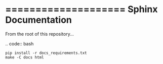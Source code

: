====================
Sphinx Documentation
====================

From the root of this repository...

.. code:: bash

    pip install -r docs_requirements.txt
    make -C docs html
